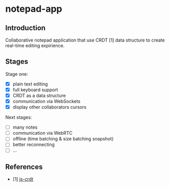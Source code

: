 # notepad-app
## Introduction
Collaborative notepad application that use CRDT [1] data structure to create real-time editing expirience.

## Stages
Stage one:
- [x] plain text editing
- [x] full keyboard support
- [x] CRDT as a data structure
- [x] communication via WebSockets
- [x] display other collaborators cursors

Next stages:
- [ ] many notes
- [ ] communication via WebRTC
- [ ] offline (time batching & size batching snapshot)
- [ ] better reconnecting
- [ ] ...

## References
- [1] [js-crdt](https://github.com/widmogrod/js-crdt)

